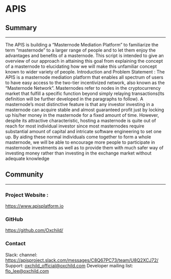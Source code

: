 # APIS
## Summary
---------------------------------------
The APIS is building a “Masternode Mediation Platform” to familiarize the term “masternode” to a larger range of people and to let them enjoy the advantages and benefits of a masternode. This script is intended to give an overview of our approach in attaining this goal from explaining the concept of a masternode to elucidating how we will make this unfamiliar concept known to wider variety of people. 
Introduction and Problem Statement : The APIS is a masternode mediation platform that enables all spectrum of users to have easy access to the two-tier incentivized network, also known as the “Masternode Network”. Masternodes refer to nodes in the cryptocurrency market that fulfill a specific function beyond simply relaying transactions(Its definition will be further developed in the paragraphs to follow). A masternode’s most distinctive feature is that any investor investing in a masternode can acquire stable and almost guaranteed profit just by locking up his/her money in the masternode for a fixed amount of time. However, despite its attractive characteristic, hosting a masternode is quite out of reach for most individual investor since most masternodes require substantial amount of capital and intricate software engineering to set one up.
  By aiding these normal individuals come together to form a whole masternode, we will be able to encourage more people to participate in masternode investments as well as to provide them with much safer way of investing money rather than investing in the exchange market without adequate knowledge

  
## Community
---------------------------------------
### Project Website :
https://www.apisplatform.io
### GitHub
https://github.com/Oxchild/
### Contact
Slack: channel: https://apisproject.slack.com/messages/C8Q67PC73/team/U8Q2XCJ72/
Support: oxchild_official@oxchild.com
Developer mailing list: flo_lee@oxchild.com